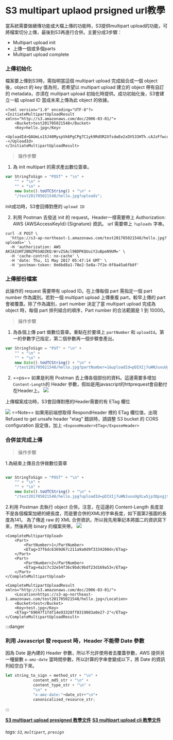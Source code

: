 # S3 multipart uplaod prsigned url教學


當系統需要做續傳功能或大檔上傳的功能時，S3提供multipart upload的功能，可將檔案切分上傳，最後到S3再進行合併。主要分成3步驟：

- Multipart upload init
- 上傳一個或多個parts
- Multipart  upload complete


### 上傳初始化

檔案要上傳到S3時，需指明當這個 multipart upload 完成組合成一個 object 後，object 的 key 值為何，若希望以 multipart upload 建立的 object 帶有自訂的 metadata，亦須在 multipart upload 初始化時提供。成功初始化後，S3會建立一組 upload ID 當成未來上傳為此 object 的依據。
```xml=
<?xml version="1.0" encoding="UTF-8"?>
<InitiateMultipartUploadResult xmlns="http://s3.amazonaws.com/doc/2006-03-01/">
    <Bucket>test201705021548</Bucket>
    <Key>hello.jpg</Key>
    <UploadId>QAUmLo15J46MyspVk6PgCPg7C1yk9RdOR2XfsdwEe2xDVS33HTh.cAJzFfwcug--</UploadId>
</InitiateMultipartUploadResult>
```

> 操作步驟

1. 為 init multipart 的需求產出數位簽章。

```javascript
var StringToSign = "POST" + "\n" +
    "" + "\n" +
    "" + "\n" +
    new Date().toUTCString() + "\n" +
    "/test201705021548/hello.jpg?uploads";
```

init成功時，S3會回傳對應的 `upload ID`

2. 利用 Postman 去發送 init 的 request。Header一樣需要帶上 Authorization: AWS {AWSAccessKeyId}:{Signature} 資訊。 url 需要帶上 `?uploads` 字串。

```shell=
curl -X POST \
  'https://s3-ap-northeast-1.amazonaws.com/test201705021548/hello.jpg?uploads=' \
  -H 'authorization: AWS AKIAIUHT2BNZP65ADZKQ:WrvZSAcl9BDPKQUuiY2uBpeN9UM=' \
  -H 'cache-control: no-cache' \
  -H 'date: Thu, 11 May 2017 05:47:14 GMT' \
  -H 'postman-token: 0e6bd8a1-70e2-5e8a-7f2e-0f8a45a6fb8f'
```


### 上傳部份檔案
此操作的 request 需要帶有 upload ID。在上傳每個 part 需指定一個 part number 作為識別。若對一個 multipart upload 上傳重複 part，較早上傳的 part 會被覆蓋。除了作為識別，part number 決定了當 multipart upload 完成為 object 時，每個 part 排列組合的順序，Part number 的合法範圍是 1 到 10000。

> 操作步驟

1. 為各個上傳 part 做數位簽章。重點在於要填上 `partNumber` 和 `uploadId`。第一的參數字己指定，第二個參數再一個步驟會產出。

```javascript
var StringToSign = "PUT" + "\n" +
    "" + "\n" +
    "" + "\n" +
    new Date().toUTCString() + "\n" +
    "/test201705021548/hello.jpg?partNumber=1&uploadId=pDIXIj7uWNJuxuUgXLw5jp3QgbXoRfuopriYQMkP4d_3BCpxgjt8Y.wPsJMCFpZr3oU1a4JFa7R2KsC9J9R7htCJtuBeshRVLDInTMYk97QyxENxM8tLPH1KiY8PBvSkcsP8r9uj8oJUqm_O5jbcXQ--";

```
2. ==ps== 如果是利用 Postman 去上傳各個部份的資料。這邊需要多增加`Content-Length`的 Header 參數，假如是用javascript的httprequest會自動付在Header上。
![](https://i.imgur.com/IFOC0Y5.png)

上傳檔案成功時，S3會回傳對應的Header需要的有 ETag 欄位

![](https://i.imgur.com/ZvIVyge.png)
==Note== 如果用前端想取得 RespondHeader 裡的 ETag 欄位值，出現 Refused to get unsafe header "etag" 錯誤時，請調整 S3 bucket 的 CORS configuration 設定值，加上 `<ExposeHeader>ETag</ExposeHeader>`

### 合併並完成上傳

> 操作步驟

1.為結束上傳且合併做數位簽章

```javascript

var StringToSign = "POST" + "\n" +
    "" + "\n" +
    "" + "\n" +
    new Date().toUTCString() + "\n" +
    "/test201705021548/hello.jpg?uploadId=pDIXIj7uWNJuxuUgXLw5jp3Qpxgjt8Y.wPsJMCFpZr3oU1a4JFatCJtuBxENxM8tLPH1KiY8PBvSkcsP8r9uj8oJUqm_O5jbcXQ--";
```
2.利用 Postman 去執行 object 合併。注意，在這邊的 Content-Length 長度並不是各個檔案加總的總長度，而是要合併的XML的字串長度，如下面第2張圖的長度為141。 為了傳送 raw 的 XML 合併資訊，所以我先用筆記本將圖二的資訊寫下來，然後再用 binary 的檔案夾帶。
![](https://i.imgur.com/HThEcDE.png)


```xml=
<CompleteMultipartUpload>
    <Part>
        <PartNumber>1</PartNumber>
        <ETag>37f6dc6369d67c211a9a0d9f3334208d</ETag>
    </Part>
    <Part>
        <PartNumber>2</PartNumber> 
        <ETag>4a2c7c32e54f36c9bdc9bdf23d169a53</ETag>
    </Part>
</CompleteMultipartUpload>
```

```xml=
<CompleteMultipartUploadResult xmlns="http://s3.amazonaws.com/doc/2006-03-01/">
    <Location>https://s3-ap-northeast-1.amazonaws.com/test201705021548/hello.jpg</Location>
    <Bucket>test</Bucket>
    <Key>test.jpg</Key>
    <ETag>"69047f1fdf14e93328ff8319083a0e27-2"</ETag>
</CompleteMultipartUploadResult>
```

:::danger
### 利用 Javascript 發 request 時，Header 不能帶 Date 參數
因為 Date 是內建的 Header 參數，所以不允許使用者去覆蓋參數，AWS 提供另一種變數 `x-amz-date` 當時間參數，所以計算的字串會變成以下，將 Date 的資訊列給空白下來。

```javascript
let string_to_sign = method_str + "\n" +
            content_md5_str + "\n" +
            content_type_str + "\n" +
            "\n" +
            "x-amz-date:"+date_str+"\n"+
            canonicalized_resource_str;
```

:::

**[S3 multipart upload presigned 教學文件](http://s3help.cloudbox.hinet.net/index.php/api-multipart-upload-overview)**
**[S3 multipart upload cli 教學文件](https://aws.amazon.com/premiumsupport/knowledge-center/s3-multipart-upload-cli/)**



###### tags: `S3`, `multipart`, `presign`